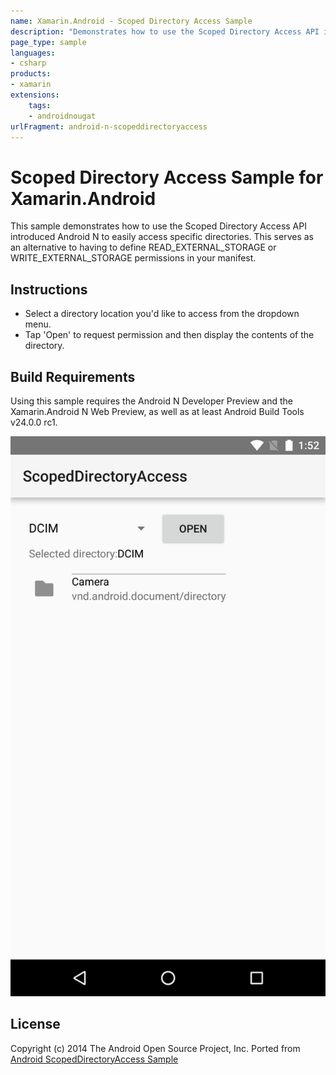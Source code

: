 ```yaml
---
name: Xamarin.Android - Scoped Directory Access Sample
description: "Demonstrates how to use the Scoped Directory Access API introduced Android N to easily access specific directories (Android Nougat)"
page_type: sample
languages:
- csharp
products:
- xamarin
extensions:
    tags:
    - androidnougat
urlFragment: android-n-scopeddirectoryaccess
---
```

# Scoped Directory Access Sample for Xamarin.Android

This sample demonstrates how to use the Scoped Directory Access API introduced Android N to easily access specific directories.
This serves as an alternative to having to define READ_EXTERNAL_STORAGE or WRITE_EXTERNAL_STORAGE permissions in your manifest.

## Instructions

* Select a directory location you'd like to access from the dropdown menu.
* Tap 'Open' to request permission and then display the contents of the directory.

## Build Requirements

Using this sample requires the Android N Developer Preview and the Xamarin.Android N Web Preview, as well as at least Android Build Tools v24.0.0 rc1.

![Scoped Directory Access Sample application screenshot](Screenshots/directory_content.png "Scoped Directory Access Sample application screenshot")

## License

Copyright (c) 2014 The Android Open Source Project, Inc.
Ported from [Android ScopedDirectoryAccess Sample](https://github.com/googlesamples/android-ScopedDirectoryAccess)
